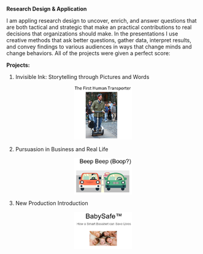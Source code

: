 **Research Design & Application** 
  
I am appling research design  to uncover, enrich, and answer questions that are both tactical and strategic that make an practical contributions to real decisions that organizations should make. In the presentations I use creative methods that ask better questions, gather data, interpret results, and convey findings to various audiences in ways that change minds and change behaviors.  All of the projects were given a perfect score:  
  
**Projects:**  
  
1) Invisible Ink:  Storytelling through Pictures and Words  
<p align="center">
  <img src="https://github.com/CraigGo/Portfolio/blob/master/Research%20Design/First_human_transporter.PNG" class="center" width="30%" height="30%">
</p>
  
2) Pursuasion in Business and Real Life  
<p align="center">
  <img src="https://github.com/CraigGo/Portfolio/blob/master/Research%20Design/Future_of_driving.PNG" align="middle" width="30%" height="30%">
</p>
  
3) New Production Introduction  
<p align="center">
  <img src="https://github.com/CraigGo/Portfolio/blob/master/Research%20Design/Baby_safe.PNG" align="middle" width="30%" height="30%">
</p>
